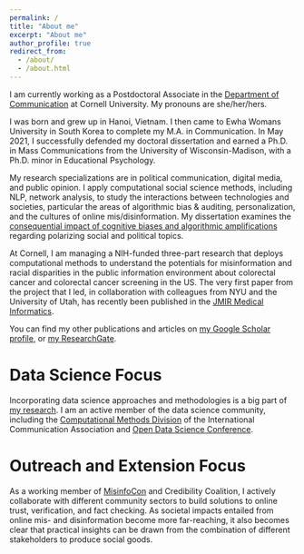 ```yaml
---
permalink: /
title: "About me"
excerpt: "About me"
author_profile: true
redirect_from: 
  - /about/
  - /about.html
---
```


I am currently working as a Postdoctoral Associate in the [Department of Communication](https://cals.cornell.edu/chau-tong) at Cornell University. My pronouns are she/her/hers. 

I was born and grew up in Hanoi, Vietnam. I then came to Ewha Womans University in South Korea to complete my M.A. in Communication. In May 2021, I successfully defended my doctoral dissertation and earned a Ph.D. in Mass Communications from the University of Wisconsin-Madison, with a Ph.D. minor in Educational Psychology. 

My research specializations are in political communication, digital media, and public opinion. I apply computational social science methods, including NLP, network analysis, to study the interactions between technologies and societies, particular the areas of algorithmic bias & auditing, personalization, and the cultures of online mis/disinformation. My dissertation examines the [consequential impact of cognitive biases and algorithmic amplifications](https://chautong.github.io/files/dissertation_md.html) regarding polarizing social and political topics.   
 
At Cornell, I am managing a NIH-funded three-part research that deploys computational methods to understand the potentials for misinformation and racial disparities in the public information environment about colorectal cancer and colorectal cancer screening in the US. The very first paper from the project that I led, in collaboration with colleagues from NYU and the University of Utah, has recently been published in the [JMIR Medical Informatics](https://dx.doi.org/10.2196/37862). 

You can find my other publications and articles on [my Google Scholar profile](https://scholar.google.com/citations?user=-oDmvvQAAAAJ&hl=en&oi=ao), or [my ResearchGate](https://www.researchgate.net/profile/Chau-Tong).

Data Science Focus
======
Incorporating data science approaches and methodologies is a big part of [my research](https://chautong.github.io/research/). I am an active member of the data science community, including the [Computational Methods Division](http://ica-cm.org/) of the International Communication Association and [Open Data Science Conference](https://odsc.com).  

Outreach and Extension Focus
======
As a working member of [MisinfoCon](https://misinfocon.com/) and Credibility Coalition, I actively collaborate with different community sectors to build solutions to online trust, verification, and fact checking. As societal impacts entailed from online mis- and disinformation become more far-reaching, it also becomes clear that practical insights can be drawn from the combination of different stakeholders to produce social goods.




